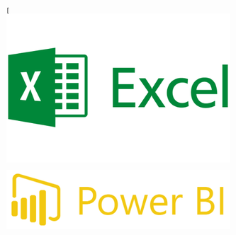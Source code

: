 
[[![excel-software-logo](https://raw.githubusercontent.com/24billys/JobsDB-data-anlysis/main/Excel%20%26%20powerBI%20project/Excel%20logo.png)](https://github.com/24billys/JobsDB-data-anlysis/tree/4d8d28e319d75085db708e0cfe6afa3911c49c32/Excel%20%26%20powerBI%20project/Data%20Visiualization%20(PowerBI))


![powerBI-Logo](https://github.com/24billys/JobsDB-data-anlysis/blob/main/Excel%20%26%20powerBI%20project/PowerBI%20logo.png)
